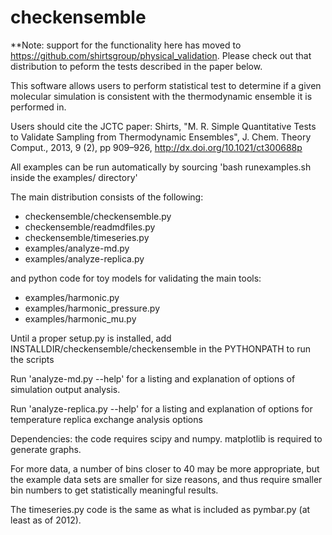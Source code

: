 checkensemble
=============

**Note: support for the functionality here has moved to https://github.com/shirtsgroup/physical_validation.  Please check out that distribution to peform the tests described in the paper below.


This software allows users to perform statistical test to determine if a given molecular simulation is consistent with the thermodynamic ensemble it is performed in.

Users should cite the JCTC paper: Shirts, "M. R. Simple Quantitative Tests to Validate Sampling from Thermodynamic Ensembles", J. Chem. Theory Comput., 2013, 9 (2), pp 909–926, http://dx.doi.org/10.1021/ct300688p

All examples can be run automatically by sourcing 'bash runexamples.sh inside the examples/ directory'

The main distribution consists of the following: 

* checkensemble/checkensemble.py
* checkensemble/readmdfiles.py
* checkensemble/timeseries.py
* examples/analyze-md.py
* examples/analyze-replica.py

and python code for toy models for validating the main tools:

* examples/harmonic.py  
* examples/harmonic_pressure.py
* examples/harmonic_mu.py

Until a proper setup.py is installed, add
INSTALLDIR/checkensemble/checkensemble in the PYTHONPATH to run the scripts

Run 'analyze-md.py --help' for a listing and explanation of options of
simulation output analysis.
      
Run 'analyze-replica.py --help' for a listing and explanation of
options for temperature replica exchange analysis options

Dependencies: the code requires scipy and numpy.  matplotlib is
required to generate graphs.

For more data, a number of bins closer to 40 may be more appropriate,
but the example data sets are smaller for size reasons, and thus
require smaller bin numbers to get statistically meaningful results.

The timeseries.py code is the same as what is included as pymbar.py
(at least as of 2012).

